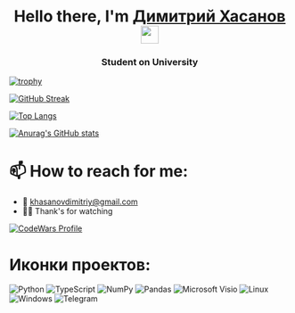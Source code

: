 <h1 align="center">Hello there, I'm <a href="" target="_blank">Димитрий Хасанов</a>
<img src="https://github.com/blackcater/blackcater/raw/main/images/Hi.gif" height="32"/></h1>
<h3 align="center">Student on University</h3>

<!--
**Ocellot1234/Ocellot1234** is a ✨ _special_ ✨ repository because its `README.md` (this file) appears on your GitHub profile.

Here are some ideas to get you started:

- 🔭 I’m currently working on ...
- 🌱 I’m currently learning ...
- 👯 I’m looking to collaborate on ...
- 🤔 I’m looking for help with ...
- 💬 Ask me about ...
- 😄 Pronouns: ...
- ⚡ Fun fact: ...
-->

[![trophy](https://github-profile-trophy.vercel.app/?username=Ocellot1234)](https://github.com/ryo-ma/github-profile-trophy)

[![GitHub Streak](https://github-readme-streak-stats.herokuapp.com/?user=Ocellot1234)](https://git.io/streak-stats)

<!---Пример кода-->

<!---Top Languages Card (Для компактной версии) -->
[![Top Langs](https://github-readme-stats-sigma-five.vercel.app/api/top-langs/?username=Ocellot1234&layout=compact)](https://github.com/anuraghazra/github-readme-stats)

[![Anurag's GitHub stats](https://github-readme-stats-sigma-five.vercel.app/api?username=Ocellot1234&theme=discord_old_blurple&show_icons=true)](https://github.com/anuraghazra/github-readme-stats)

# 📫 How to reach for me:
* 📨 khasanovdimitriy@gmail.com
* 🧑‍💻 Thank's for watching

[![CodeWars Profile](https://www.codewars.com/users/Ocellot1234/badges/large)](https://www.codewars.com/users/Ocellot1234)

# Иконки проектов:
![Python](https://img.shields.io/badge/python-3670A0?style=for-the-badge&logo=python&logoColor=ffdd54)
![TypeScript](https://img.shields.io/badge/typescript-%23007ACC.svg?style=for-the-badge&logo=typescript&logoColor=white)
![NumPy](https://img.shields.io/badge/numpy-%23013243.svg?style=for-the-badge&logo=numpy&logoColor=white)
![Pandas](https://img.shields.io/badge/pandas-%23150458.svg?style=for-the-badge&logo=pandas&logoColor=white)
![Microsoft Visio ](https://img.shields.io/badge/Microsoft_Visio-3955A3?style=for-the-badge&logo=microsoft-visio&logoColor=white)
![Linux](https://img.shields.io/badge/Linux-FCC624?style=for-the-badge&logo=linux&logoColor=black)
![Windows](https://img.shields.io/badge/Windows-0078D6?style=for-the-badge&logo=windows&logoColor=white)
![Telegram](https://img.shields.io/badge/Telegram-2CA5E0?style=for-the-badge&logo=telegram&logoColor=white)
